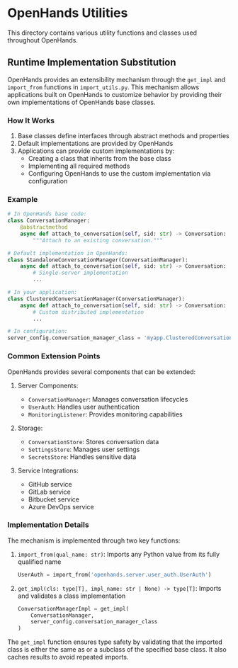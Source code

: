 # OpenHands Utilities

This directory contains various utility functions and classes used throughout OpenHands.

## Runtime Implementation Substitution

OpenHands provides an extensibility mechanism through the `get_impl` and `import_from` functions in `import_utils.py`. This mechanism allows applications built on OpenHands to customize behavior by providing their own implementations of OpenHands base classes.

### How It Works

1. Base classes define interfaces through abstract methods and properties
2. Default implementations are provided by OpenHands
3. Applications can provide custom implementations by:
   - Creating a class that inherits from the base class
   - Implementing all required methods
   - Configuring OpenHands to use the custom implementation via configuration

### Example

```python
# In OpenHands base code:
class ConversationManager:
    @abstractmethod
    async def attach_to_conversation(self, sid: str) -> Conversation:
        """Attach to an existing conversation."""

# Default implementation in OpenHands:
class StandaloneConversationManager(ConversationManager):
    async def attach_to_conversation(self, sid: str) -> Conversation:
        # Single-server implementation
        ...

# In your application:
class ClusteredConversationManager(ConversationManager):
    async def attach_to_conversation(self, sid: str) -> Conversation:
        # Custom distributed implementation
        ...

# In configuration:
server_config.conversation_manager_class = 'myapp.ClusteredConversationManager'
```

### Common Extension Points

OpenHands provides several components that can be extended:

1. Server Components:
   - `ConversationManager`: Manages conversation lifecycles
   - `UserAuth`: Handles user authentication
   - `MonitoringListener`: Provides monitoring capabilities

2. Storage:
   - `ConversationStore`: Stores conversation data
   - `SettingsStore`: Manages user settings
   - `SecretsStore`: Handles sensitive data

3. Service Integrations:
   - GitHub service
   - GitLab service
   - Bitbucket service
   - Azure DevOps service

### Implementation Details

The mechanism is implemented through two key functions:

1. `import_from(qual_name: str)`: Imports any Python value from its fully qualified name
   ```python
   UserAuth = import_from('openhands.server.user_auth.UserAuth')
   ```

2. `get_impl(cls: type[T], impl_name: str | None) -> type[T]`: Imports and validates a class implementation
   ```python
   ConversationManagerImpl = get_impl(
       ConversationManager,
       server_config.conversation_manager_class
   )
   ```

The `get_impl` function ensures type safety by validating that the imported class is either the same as or a subclass of the specified base class. It also caches results to avoid repeated imports.

